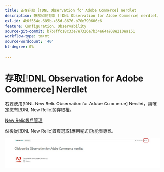 ```yaml
---
title: 正在存取 [!DNL Observation for Adobe Commerce] nerdlet
description: 瞭解如何存取 [!DNL Observation for Adobe Commerce] nerdlet。
exl-id: 4b6f554e-685b-465d-8676-b70e790606c6
feature: Configuration, Observability
source-git-commit: b7b0ffc18c33e7e7326a7b34e64a908e210ea151
workflow-type: tm+mt
source-wordcount: '40'
ht-degree: 0%

---
```


# 存取[!DNL Observation for Adobe Commerce] Nerdlet

若要使用[!DNL New Relic Observation for Adobe Commerce] Nerdlet，請確定您有[!DNL New Relic]的存取權。

[New Relic帳戶管理](https://experienceleague.adobe.com/zh-hant/docs/commerce-on-cloud/user-guide/monitor/new-relic/account-management)

然後從[!DNL New Relic]首頁選取[應用程式]功能表專案。

![New Relic首頁](../../assets/tools/observation-for-adobe-commerce/new-relic-homepage.jpeg)
